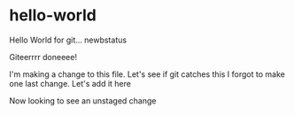 # hello-world
Hello World for git... newbstatus

Giteerrrr doneeee!

I'm making a change to this file. Let's see if git catches this
I forgot to make one last change. Let's add it here

Now looking to see an unstaged change